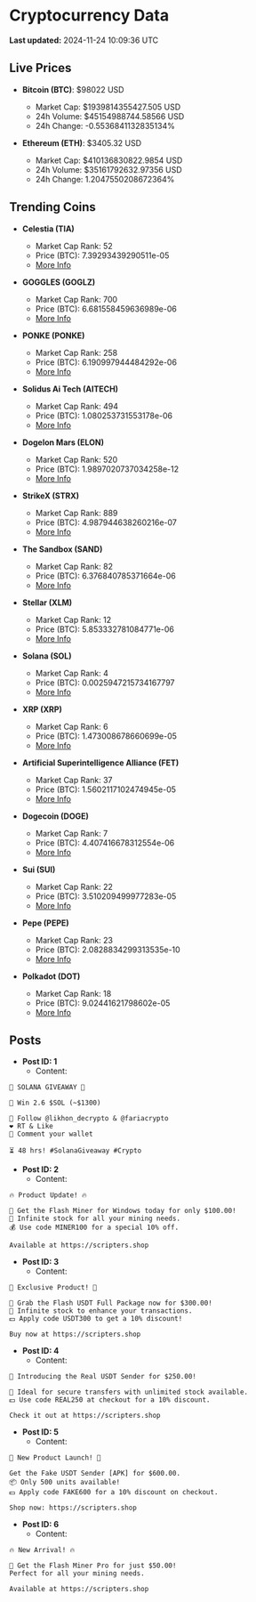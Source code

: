 # Cryptocurrency Data

**Last updated:** 2024-11-24 10:09:36 UTC

## Live Prices
- **Bitcoin (BTC)**: $98022 USD
  - Market Cap: $1939814355427.505 USD
  - 24h Volume: $45154988744.58566 USD
  - 24h Change: -0.5536841132835134%

- **Ethereum (ETH)**: $3405.32 USD
  - Market Cap: $410136830822.9854 USD
  - 24h Volume: $35161792632.97356 USD
  - 24h Change: 1.2047550208672364%

## Trending Coins
- **Celestia (TIA)**
  - Market Cap Rank: 52
  - Price (BTC): 7.39293439290511e-05
  - [More Info](https://www.coingecko.com/en/coins/celestia)

- **GOGGLES (GOGLZ)**
  - Market Cap Rank: 700
  - Price (BTC): 6.681558459636989e-06
  - [More Info](https://www.coingecko.com/en/coins/goggles)

- **PONKE (PONKE)**
  - Market Cap Rank: 258
  - Price (BTC): 6.190997944484292e-06
  - [More Info](https://www.coingecko.com/en/coins/ponke)

- **Solidus Ai Tech (AITECH)**
  - Market Cap Rank: 494
  - Price (BTC): 1.080253731553178e-06
  - [More Info](https://www.coingecko.com/en/coins/solidus-ai-tech)

- **Dogelon Mars (ELON)**
  - Market Cap Rank: 520
  - Price (BTC): 1.9897020737034258e-12
  - [More Info](https://www.coingecko.com/en/coins/dogelon-mars)

- **StrikeX (STRX)**
  - Market Cap Rank: 889
  - Price (BTC): 4.987944638260216e-07
  - [More Info](https://www.coingecko.com/en/coins/strike-x)

- **The Sandbox (SAND)**
  - Market Cap Rank: 82
  - Price (BTC): 6.376840785371664e-06
  - [More Info](https://www.coingecko.com/en/coins/the-sandbox)

- **Stellar (XLM)**
  - Market Cap Rank: 12
  - Price (BTC): 5.853332781084771e-06
  - [More Info](https://www.coingecko.com/en/coins/stellar)

- **Solana (SOL)**
  - Market Cap Rank: 4
  - Price (BTC): 0.0025947215734167797
  - [More Info](https://www.coingecko.com/en/coins/solana)

- **XRP (XRP)**
  - Market Cap Rank: 6
  - Price (BTC): 1.473008678660699e-05
  - [More Info](https://www.coingecko.com/en/coins/xrp)

- **Artificial Superintelligence Alliance (FET)**
  - Market Cap Rank: 37
  - Price (BTC): 1.5602117102474945e-05
  - [More Info](https://www.coingecko.com/en/coins/artificial-superintelligence-alliance)

- **Dogecoin (DOGE)**
  - Market Cap Rank: 7
  - Price (BTC): 4.407416678312554e-06
  - [More Info](https://www.coingecko.com/en/coins/dogecoin)

- **Sui (SUI)**
  - Market Cap Rank: 22
  - Price (BTC): 3.510209499977283e-05
  - [More Info](https://www.coingecko.com/en/coins/sui)

- **Pepe (PEPE)**
  - Market Cap Rank: 23
  - Price (BTC): 2.0828834299313535e-10
  - [More Info](https://www.coingecko.com/en/coins/pepe)

- **Polkadot (DOT)**
  - Market Cap Rank: 18
  - Price (BTC): 9.02441621798602e-05
  - [More Info](https://www.coingecko.com/en/coins/polkadot)

## Posts
- **Post ID: 1**
  - Content:
```
🚀 SOLANA GIVEAWAY 🚀

🎁 Win 2.6 $SOL (~$1300)

🤝 Follow @likhon_decrypto & @fariacrypto
❤️ RT & Like
💬 Comment your wallet

⏳ 48 hrs! #SolanaGiveaway #Crypto
```

- **Post ID: 2**
  - Content:
```
🔥 Product Update! 🔥

🚀 Get the Flash Miner for Windows today for only $100.00!
🔋 Infinite stock for all your mining needs.
💰 Use code MINER100 for a special 10% off.

Available at https://scripters.shop
```

- **Post ID: 3**
  - Content:
```
🎁 Exclusive Product! 🎁

💸 Grab the Flash USDT Full Package now for $300.00!
🎉 Infinite stock to enhance your transactions.
💵 Apply code USDT300 to get a 10% discount!

Buy now at https://scripters.shop
```

- **Post ID: 4**
  - Content:
```
💎 Introducing the Real USDT Sender for $250.00!

💼 Ideal for secure transfers with unlimited stock available.
💵 Use code REAL250 at checkout for a 10% discount.

Check it out at https://scripters.shop
```

- **Post ID: 5**
  - Content:
```
🚀 New Product Launch! 🚀

Get the Fake USDT Sender [APK] for $600.00.
📦 Only 500 units available!
💵 Apply code FAKE600 for a 10% discount on checkout.

Shop now: https://scripters.shop
```

- **Post ID: 6**
  - Content:
```
🔥 New Arrival! 🔥

💸 Get the Flash Miner Pro for just $50.00!
Perfect for all your mining needs.

Available at https://scripters.shop
```

